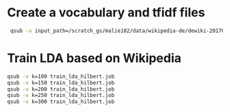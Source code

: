 # Create a vocabulary and tfidf files
``` bash
 qsub -v input_path=/scratch_gs/malie102/data/wikipedia-de/dewiki-20170501-pages-meta-current.xml.bz2,output_path=/scratch_gs/malie102/data/lda/wikipedia/ process_dump_hilbert.job
```

# Train LDA based on Wikipedia
``` bash
qsub -v k=100 train_lda_hilbert.job
qsub -v k=150 train_lda_hilbert.job
qsub -v k=200 train_lda_hilbert.job
qsub -v k=250 train_lda_hilbert.job
qsub -v k=300 train_lda_hilbert.job
```

